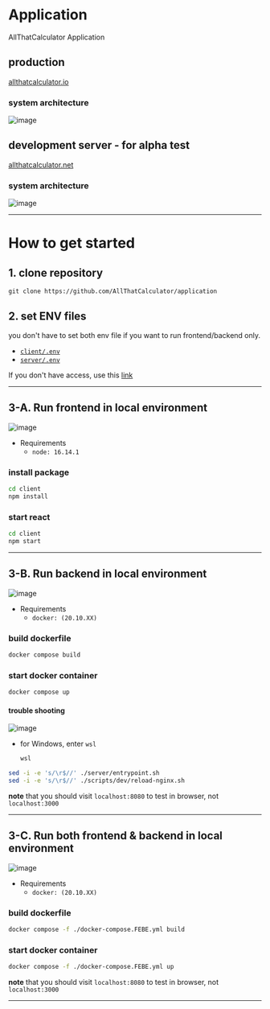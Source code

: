 # Application

AllThatCalculator Application

## production

[allthatcalculator.io](https://allthatcalculator.io)

### system architecture

![image](https://user-images.githubusercontent.com/78730403/210151266-8e113d99-20c5-49c4-bfec-c165e163a7de.png)

## development server - for alpha test

[allthatcalculator.net](http://www.allthatcalculator.net)

### system architecture

![image](https://user-images.githubusercontent.com/78730403/210069822-3df4e1f0-80f6-4659-8e91-5e226bafa8bc.png)

---

# How to get started

## 1. clone repository

`git clone https://github.com/AllThatCalculator/application`

## 2. set ENV files

you don't have to set both env file if you want to run frontend/backend only.

- [`client/.env`](https://iewha-my.sharepoint.com/:u:/r/personal/jiyoung_06_i_ewha_ac_kr/Documents/PKB/ATC/env_file/dev/client.env?csf=1&web=1&e=xEXL7o)
- [`server/.env`](https://iewha-my.sharepoint.com/:u:/r/personal/jiyoung_06_i_ewha_ac_kr/Documents/PKB/ATC/env_file/dev/server.env?csf=1&web=1&e=0Ijrzg)

If you don't have access, use this [link](https://iewha-my.sharepoint.com/:f:/g/personal/jiyoung_06_i_ewha_ac_kr/EpJi4WzlxJpDl7Y3TQc6kScBvDjSg8kjucqMGiIqF4GWBw?e=REDyJl)

---

## 3-A. Run frontend in local environment

![image](https://user-images.githubusercontent.com/78730403/210070117-ad290a8e-ecbf-4e0a-b5eb-8aafe092005c.png)

- Requirements
  - `node: 16.14.1`

### install package

```bash
cd client
npm install
```

### start react

```bash
cd client
npm start
```

---

## 3-B. Run backend in local environment

![image](https://user-images.githubusercontent.com/78730403/210149102-d6069cc3-7995-4e4b-aded-00ee525afc2d.png)

- Requirements
  - `docker: (20.10.XX)`

### build dockerfile

```bash
docker compose build
```

### start docker container

```bash
docker compose up
```

#### trouble shooting

![image](https://user-images.githubusercontent.com/78730403/210150591-9bfb7ebc-ade0-472c-a152-375524657431.png)

- for Windows, enter `wsl`
  ```bash
  wsl
  ```

```bash
sed -i -e 's/\r$//' ./server/entrypoint.sh
sed -i -e 's/\r$//' ./scripts/dev/reload-nginx.sh
```

**note** that you should visit `localhost:8080` to test in browser, not `localhost:3000`

---

## 3-C. Run both frontend & backend in local environment

![image](https://user-images.githubusercontent.com/78730403/210151286-22d2cb77-94c3-4928-92a3-0e87c3f7a813.png)

- Requirements
  - `docker: (20.10.XX)`

### build dockerfile

```bash
docker compose -f ./docker-compose.FEBE.yml build
```

### start docker container

```bash
docker compose -f ./docker-compose.FEBE.yml up
```

**note** that you should visit `localhost:8080` to test in browser, not `localhost:3000`

---
